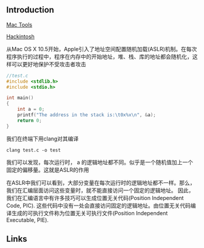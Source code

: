 ## Introduction



[Mac Tools](/docs/CS/OS/mac/Tools/Tools.md)

[Hackintosh](/docs/CS/OS/mac/Hackintosh.md)

从Mac OS X 10.5开始，Apple引入了地址空间配置随机加载(ASLR)机制。在每次程序执行的过程中，程序在内存中的开始地址，堆、栈、库的地址都会随机化，这样可以更好地保护不受攻击者攻击



```c
//test.c
#include <stdlib.h>
#include <stdio.h>

int main()
{
    int a = 0;
    printf("The address in the stack is:\t0x%x\n", &a);
    return 0;
}
```
我们在终端下用clang对其编译
```shell
clang test.c -o test
```



我们可以发现，每次运行时， a 的逻辑地址都不同。似乎是一个随机值加上一个固定的偏移量。这就是ASLR的作用


在ASLR中我们可以看到，大部分变量在每次运行时的逻辑地址都不一样。那么，我们在汇编层面访问这些变量时，就不能直接访问一个固定的逻辑地址。
因此，我们在汇编语言中有许多技巧可以生成位置无关代码(Position Independent Code, PIC).
这些代码中没有一处会直接访问固定的逻辑地址。由位置无关代码编译生成的可执行文件称为位置无关可执行文件(Position Independent Executable, PIE).

## Links

